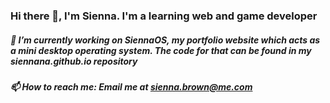 ### Hi there 👋, I'm Sienna. I'm a learning web and game developer

##### 🔭 I’m currently working on SiennaOS, my portfolio website which acts as a mini desktop operating system. The code for that can be found in my siennana.github.io repository

##### 📫 How to reach me: Email me at sienna.brown@me.com

<!--
**siennana/siennana** is a ✨ _special_ ✨ repository because its `README.md` (this file) appears on your GitHub profile.

Here are some ideas to get you started:

- 🔭 I’m currently working on ...
- 🌱 I’m currently learning ...
- 👯 I’m looking to collaborate on ...
- 🤔 I’m looking for help with ...
- 💬 Ask me about ...
- 📫 How to reach me: ...
- 😄 Pronouns: ...
- ⚡ Fun fact: ...
-->
